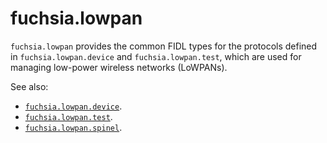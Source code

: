 fuchsia.lowpan
==============

`fuchsia.lowpan` provides the common FIDL types for the protocols defined in
`fuchsia.lowpan.device` and `fuchsia.lowpan.test`, which are used for managing
low-power wireless networks (LoWPANs).

See also:

 * [`fuchsia.lowpan.device`](../fuchsia.lowpan.device/README.md).
 * [`fuchsia.lowpan.test`](../fuchsia.lowpan.test/README.md).
 * [`fuchsia.lowpan.spinel`](../fuchsia.lowpan.spinel/README.md).